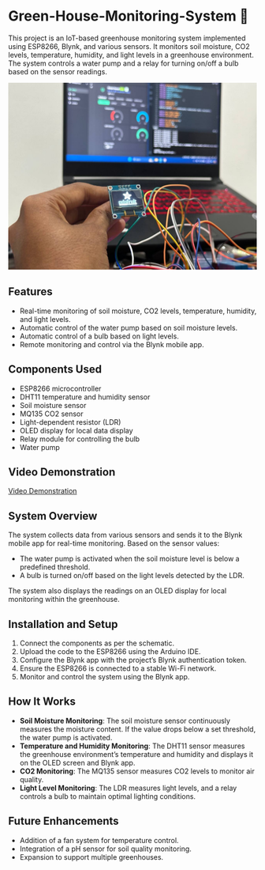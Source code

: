 # Green-House-Monitoring-System 🥦

This project is an IoT-based greenhouse monitoring system implemented using ESP8266, Blynk, and various sensors. It monitors soil moisture, CO2 levels, temperature, humidity, and light levels in a greenhouse environment. The system controls a water pump and a relay for turning on/off a bulb based on the sensor readings.

<img src="test.jpg">

## Features

- Real-time monitoring of soil moisture, CO2 levels, temperature, humidity, and light levels.
- Automatic control of the water pump based on soil moisture levels.
- Automatic control of a bulb based on light levels.
- Remote monitoring and control via the Blynk mobile app.

## Components Used

- ESP8266 microcontroller
- DHT11 temperature and humidity sensor
- Soil moisture sensor
- MQ135 CO2 sensor
- Light-dependent resistor (LDR)
- OLED display for local data display
- Relay module for controlling the bulb
- Water pump

## Video Demonstration

[Video Demonstration](https://github.com/AvishkaVishwa/Green-House-Monitoring-System/raw/main/testing%20final%20phase.mp4)

## System Overview

The system collects data from various sensors and sends it to the Blynk mobile app for real-time monitoring. Based on the sensor values:
- The water pump is activated when the soil moisture level is below a predefined threshold.
- A bulb is turned on/off based on the light levels detected by the LDR.

The system also displays the readings on an OLED display for local monitoring within the greenhouse.

## Installation and Setup

1. Connect the components as per the schematic.
2. Upload the code to the ESP8266 using the Arduino IDE.
3. Configure the Blynk app with the project’s Blynk authentication token.
4. Ensure the ESP8266 is connected to a stable Wi-Fi network.
5. Monitor and control the system using the Blynk app.

## How It Works

- **Soil Moisture Monitoring**: The soil moisture sensor continuously measures the moisture content. If the value drops below a set threshold, the water pump is activated.
- **Temperature and Humidity Monitoring**: The DHT11 sensor measures the greenhouse environment’s temperature and humidity and displays it on the OLED screen and Blynk app.
- **CO2 Monitoring**: The MQ135 sensor measures CO2 levels to monitor air quality.
- **Light Level Monitoring**: The LDR measures light levels, and a relay controls a bulb to maintain optimal lighting conditions.

## Future Enhancements

- Addition of a fan system for temperature control.
- Integration of a pH sensor for soil quality monitoring.
- Expansion to support multiple greenhouses.
